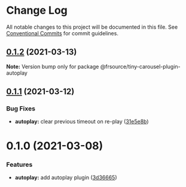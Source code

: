 # Change Log

All notable changes to this project will be documented in this file.
See [Conventional Commits](https://conventionalcommits.org) for commit guidelines.

## [0.1.2](https://github.com/FRSource/tiny-carousel/compare/@frsource/tiny-carousel-plugin-autoplay@0.1.1...@frsource/tiny-carousel-plugin-autoplay@0.1.2) (2021-03-13)

**Note:** Version bump only for package @frsource/tiny-carousel-plugin-autoplay





## [0.1.1](https://github.com/FRSource/tiny-carousel/compare/@frsource/tiny-carousel-plugin-autoplay@0.1.0...@frsource/tiny-carousel-plugin-autoplay@0.1.1) (2021-03-12)


### Bug Fixes

* **autoplay:** clear previous timeout on re-play ([31e5e8b](https://github.com/FRSource/tiny-carousel/commit/31e5e8b854f738b24c044fe10f73236dbed353c0))





# 0.1.0 (2021-03-08)


### Features

* **autoplay:** add autoplay plugin ([3d36665](https://github.com/FRSource/tiny-carousel/commit/3d36665cb7a16c15c2cb47561f34e49c4bf4126c))
